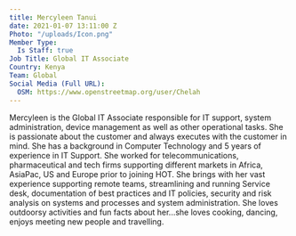 ```yaml
---
title: Mercyleen Tanui
date: 2021-01-07 13:11:00 Z
Photo: "/uploads/Icon.png"
Member Type:
  Is Staff: true
Job Title: Global IT Associate
Country: Kenya
Team: Global
Social Media (Full URL):
  OSM: https://www.openstreetmap.org/user/Chelah
---
```


Mercyleen is the Global IT Associate responsible for IT support, system administration, device management as well as other operational tasks. She is passionate about the customer and always executes with the customer in mind. She has a background in Computer Technology and 5 years of experience in IT Support. She worked for telecommunications, pharmaceutical and tech firms supporting different markets in Africa, AsiaPac, US and Europe prior to joining HOT. She brings with her vast experience supporting remote teams, streamlining and running Service desk, documentation of best practices and IT policies, security and risk analysis on systems and processes and system administration. She loves outdoorsy activities and fun facts about her...she loves cooking, dancing, enjoys meeting new people and travelling.
